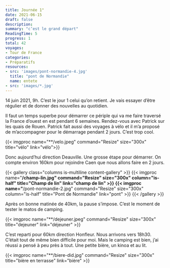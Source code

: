 ```yaml
---
title: Journée 1"
date: 2021-06-15
draft: false
description:
summary: "c’est le grand départ"
ReadingTime: 5
progress: 1
total: 42
voyages:
- Tour de France
categories:
- Préparatifs
resources:
- src: 'images/pont-normandie-4.jpg'
  title: "pont de Normandie"
  name: entete
- src: 'images/*.jpg'
---
```



14 juin 2021, 9h. C’est le jour 1 celui qu’on retient.
Je vais essayer d’être régulier et de donner des nouvelles au quotidien.

Il faut un temps superbe pour démarrer ce périple qui va me faire traversé la France d’ouest en est pendant 6 semaines. 
Rendez-vous avec Patrick sur les quais de Rouen. 
Patrick fait aussi des voyages à vélo et il m’a proposé de m’accompagner pour le démarrage pendant 2 jours. C’est trop cool. 

{{< imgproc name="**/velo.jpeg" command="Resize" size="300x" title="vélo" link="vélo">}}

Donc aujourd’hui direction Deauville. Une grosse étape pour démarrer. On compte environ 160km pour rejoindre Caen que nous allons faire en 2 jours.


{{< gallery class="columns is-multiline content-gallery" >}}
{{< imgproc name="**/champ-lin.jpg" command="Resize" size="300x" column="is-half" title="Champ de lin" link="champ de lin" >}}
{{< imgproc name="**/pont-normandie-2.jpg" command="Resize" size="300x" column="is-half" title="Pont de Normandie" link="pont" >}}
{{< /gallery >}}


Après on bonne matinée de 40km, la pause s’impose. C’est le moment de tester le matos de camping. 

{{< imgproc name="**/dejeuner.jpeg" command="Resize" size="300x" title="dejeuner" link="déjeuner" >}}

C’est reparti pour 60km direction Honfleur. 
Nous arrivons vers 18h30. C’était tout de même bien difficile pour moi. Mais le camping est bien, j’ai réussi a pensé à peu près à tout. 
Une petite bière, un kinoa et au lit. 

{{< imgproc name="**/biere-did.jpg" command="Resize" size="300x" title="bière en terrasse" link="bière" >}}

